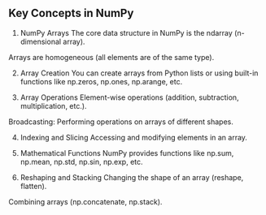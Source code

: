 ## Key Concepts in NumPy
1. NumPy Arrays
The core data structure in NumPy is the ndarray (n-dimensional array).

Arrays are homogeneous (all elements are of the same type).

2. Array Creation
You can create arrays from Python lists or using built-in functions like np.zeros, np.ones, np.arange, etc.

3. Array Operations
Element-wise operations (addition, subtraction, multiplication, etc.).

Broadcasting: Performing operations on arrays of different shapes.

4. Indexing and Slicing
Accessing and modifying elements in an array.

5. Mathematical Functions
NumPy provides functions like np.sum, np.mean, np.std, np.sin, np.exp, etc.

6. Reshaping and Stacking
Changing the shape of an array (reshape, flatten).

Combining arrays (np.concatenate, np.stack).